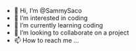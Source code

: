 - 👋 Hi, I’m @SammySaco
- 👀 I’m interested in coding
- 🌱 I’m currently learning coding
- 💞️ I’m looking to collaborate on a project
- 📫 How to reach me ...

<!---
SammySaco/SammySaco is a ✨ special ✨ repository because its `README.md` (this file) appears on your GitHub profile.
You can click the Preview link to take a look at your changes.
--->
